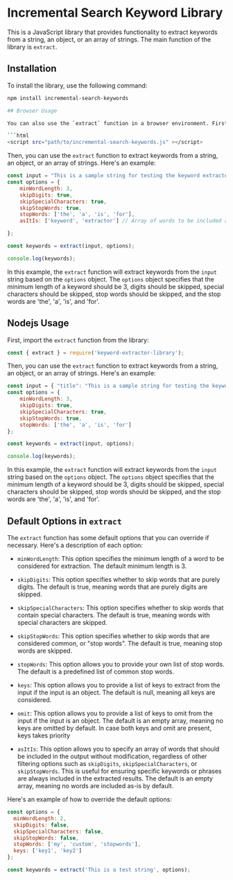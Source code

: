 # Incremental Search Keyword Library

This is a JavaScript library that provides functionality to extract keywords from a string, an object, or an array of strings. The main function of the library is `extract`.

## Installation

To install the library, use the following command:

```bash
npm install incremental-search-keywords

## Browser Usage

You can also use the `extract` function in a browser environment. First, include the library in your HTML file:

```html
<script src="path/to/incremental-search-keywords.js" ></script>
```

Then, you can use the `extract` function to extract keywords from a string, an object, or an array of strings. Here's an example:

```javascript
const input = "This is a sample string for testing the keyword extractor library.";
const options = {
    minWordLength: 3,
    skipDigits: true,
    skipSpecialCharacters: true,
    skipStopWords: true,
    stopWords: ['the', 'a', 'is', 'for'],
    asItIs: ['keyword', 'extractor'] // Array of words to be included as they are

};

const keywords = extract(input, options);

console.log(keywords);
```

In this example, the `extract` function will extract keywords from the `input` string based on the `options` object. The `options` object specifies that the minimum length of a keyword should be 3, digits should be skipped, special characters should be skipped, stop words should be skipped, and the stop words are 'the', 'a', 'is', and 'for'.

## Nodejs Usage

First, import the `extract` function from the library:

```javascript
const { extract } = require('keyword-extractor-library');
```

Then, you can use the `extract` function to extract keywords from a string, an object, or an array of strings. Here's an example:

```javascript
const input = { "title": "This is a sample string for testing the keyword extractor library." };
const options = {
    minWordLength: 3,
    skipDigits: true,
    skipSpecialCharacters: true,
    skipStopWords: true,
    stopWords: ['the', 'a', 'is', 'for']
};

const keywords = extract(input, options);

console.log(keywords);
```

In this example, the `extract` function will extract keywords from the `input` string based on the `options` object. The `options` object specifies that the minimum length of a keyword should be 3, digits should be skipped, special characters should be skipped, stop words should be skipped, and the stop words are 'the', 'a', 'is', and 'for'.

## Default Options in `extract`

The `extract` function has some default options that you can override if necessary. Here's a description of each option:

- `minWordLength`: This option specifies the minimum length of a word to be considered for extraction. The default minimum length is 3.

- `skipDigits`: This option specifies whether to skip words that are purely digits. The default is true, meaning words that are purely digits are skipped.

- `skipSpecialCharacters`: This option specifies whether to skip words that contain special characters. The default is true, meaning words with special characters are skipped.

- `skipStopWords`: This option specifies whether to skip words that are considered common, or "stop words". The default is true, meaning stop words are skipped.

- `stopWords`: This option allows you to provide your own list of stop words. The default is a predefined list of common stop words.

- `keys`: This option allows you to provide a list of keys to extract from the input if the input is an object. The default is null, meaning all keys are considered.

- `omit`: This option allows you to provide a list of keys to omit from the input if the input is an object. The default is an empty array, meaning no keys are omitted by default. In case both keys and omit are present, keys takes priority


- `asItIs`: This option allows you to specify an array of words that should be included in the output without modification, regardless of other filtering options such as `skipDigits`, `skipSpecialCharacters`, or `skipStopWords`. This is useful for ensuring specific keywords or phrases are always included in the extracted results. The default is an empty array, meaning no words are included as-is by default.

Here's an example of how to override the default options:

```javascript
const options = {
  minWordLength: 2,
  skipDigits: false,
  skipSpecialCharacters: false,
  skipStopWords: false,
  stopWords: ['my', 'custom', 'stopwords'],
  keys: ['key1', 'key2']
};

const keywords = extract('This is a test string', options);
```